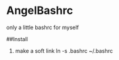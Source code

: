 # AngelBashrc
only a little bashrc for myself

##Install

1. make a soft link
    ln -s .bashrc ~/.bashrc
